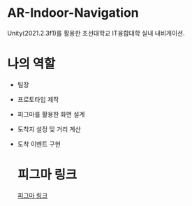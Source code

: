 # AR-Indoor-Navigation

Unity(2021.2.3f1)를 활용한 조선대학교 IT융합대학 실내 내비게이션.

# 나의 역할
- 팀장
- 프로토타입 제작
- 피그마를 활용한 화면 설계
- 도착지 설정 및 거리 계산
- 도착 이벤트 구현

  # 피그마 링크
  [피그마 링크](https://www.figma.com/design/1peB7TNgoSp7zXkmZfJJYi/%EC%BA%A1%EC%8A%A4%ED%86%A4?node-id=0-1&t=Y13mCzGNtxLT6BEw-1)

